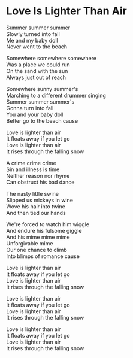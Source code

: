 # Love Is Lighter Than Air  

Summer summer summer  
Slowly turned into fall  
Me and my baby doll  
Never went to the beach  

Somewhere somewhere somewhere  
Was a place we could run  
On the sand with the sun  
Always just out of reach  

Somewhere sunny summer's  
Marching to a different drummer singing  
Summer summer summer's  
Gonna turn into fall  
You and your baby doll  
Better go to the beach cause  

Love is lighter than air  
It floats away if you let go  
Love is lighter than air  
It rises through the falling snow  

A crime crime crime  
Sin and illness is time  
Neither reason nor rhyme  
Can obstruct his bad dance  

The nasty little swine  
Slipped us mickeys in wine  
Wove his hair into twine  
And then tied our hands  

We're forced to watch him wiggle  
And endure his fulsome giggle  
And his mime mime mime  
Unforgivable mime  
Our one chance to climb  
Into blimps of romance cause  

Love is lighter than air  
It floats away if you let go  
Love is lighter than air  
It rises through the falling snow  

Love is lighter than air  
It floats away if you let go  
Love is lighter than air  
It rises through the falling snow  

Love is lighter than air  
It floats away if you let go  
Love is lighter than air  
It rises through the falling snow  
